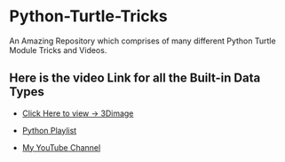# Python-Turtle-Tricks
An Amazing Repository which comprises of many different Python Turtle Module Tricks and Videos. 
## Here is the video Link for all the Built-in Data Types

* [Click Here to view → 3Dimage](https://youtu.be/UrCDw33NQSs)

- [Python Playlist](https://www.youtube.com/watch?v=qzyVMhAW9FQ&list=PLYU6S1LdLhQi4DoiWkrE6CQmkj1npJ-HN)

+ [My YouTube Channel](https://www.youtube.com/c/SimplifiedLearner)

